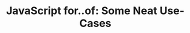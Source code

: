---
title: "JavaScript for..of: Some Neat Use-Cases"
description: 'for..of cycle in JavaScript iterates over the items of an iterable.'
published: '2020-03-31T12:00Z'
modified: '2020-03-31T12:00Z'
thumbnail: './images/cover-2.png'
slug: javascript-for-of
tags: ['javascript', 'for']
recommended: ['foreach-iterate-array-javascript', 'how-to-iterate-easily-over-object-properties-in- javascript']
type: post
commentsThreadId: javascript-for-of
---